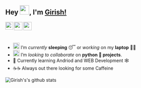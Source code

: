 ## Hey <img src="https://github.com/TheDudeThatCode/TheDudeThatCode/blob/master/Assets/Hi.gif" width="29px">, I'm [Girish!](https://girishrajani.github.io/)
 
<a href="https://www.linkedin.com/in/girish-rajani/">
  <img align="left" width="24px" src="https://cdn.jsdelivr.net/npm/simple-icons@v3/icons/linkedin.svg"  />
</a>
<a href="https://twitter.com/girishrajani162">
  <img align="left" width="26px" src="https://cdn.jsdelivr.net/npm/simple-icons@v3/icons/twitter.svg" />
</a>

<a href="https://girish-r-rajani.medium.com/">
  <img align="left" width="26px" src="https://cdn.jsdelivr.net/npm/simple-icons@v3/icons/medium.svg" />
</a>


<br>
<br>
<br>

- <img alt="GIF" src="https://github.com/TheDudeThatCode/TheDudeThatCode/blob/master/Assets/wave.gif" width="20vw" /> I’m *currently* **sleeping** 😴 or *working* on my **laptop** 👨‍💻
- <img alt="GIF" src="https://github.com/TheDudeThatCode/TheDudeThatCode/blob/master/Assets/headbang.gif" width="20vw" /> I’m *looking to collaborate* on **python 🐍 projects**.
- 📱 Currently learning Andriod and WEB Development 🕸
- ☕☕ Always out there looking for some Caffeine


![Girish's's github stats](https://github-readme-stats.vercel.app/api?username=girishrajani&show_icons=true&hide_border=true&theme=dark)

